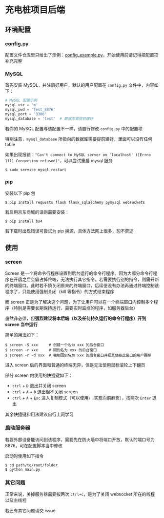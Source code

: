 # 充电桩项目后端

## 环境配置

### config.py

配置文件仓库里只给出了示例：[config_example.py](./config_example.py)，开始使用前请记得把配置项补充完整

### MySQL

首先安装 MySQL，并注册好用户，默认的用户配置在 `config.py` 文件中，内容如下：

```python
# MySQL 配置示例
mysql_usr = 'm'
mysql_pwd = 'Test_8876'
mysql_port = '3306'
mysql_database = 'test'  # 数据库需提前建好
```

若你的 MySQL 配置与该配置不一样，请自行修改 `config.py` 中的配置项

特别注意，`mysql_database` 所指向的数据库需要提前建好，里面可以没有任何 table

如果出现报错：`"Can't connect to MySQL server on 'localhost' ([Errno 111] Connection refused)"`，可以尝试重启 mysql 服务

```shell
$ sudo service mysql restart
```

### pip

安装以下 pip 包

```shell
$ pip install requests flask flask_sqlalchemy pymysql websockets
```

若启用京东商城的话则需要安装：

```shell
$ pip install bs4
```

若下载时出现错误可尝试为 pip 换源，具体方法网上很多，恕不赘述

## 使用

### screen

Screen 是一个将命令行程序设置到后台运行的命令行程序。因为大部分命令行程序在开启之后会霸占掉终端，无法执行其它指令。若需要执行别的指令，则需开新的终端窗口。此时若不慎关闭原来的终端窗口，后续便没有办法再通过终端控制该程序了，只能使用强制关闭（kill 等指令）的方式结束程序

而 screen 正是为了解决这个问题，为了让用户可以在一个终端窗口内控制多个程序（特别是需要长期保持运行、需要实时监控的程序，如服务器后台）

虽然非必须，但**强烈建议将本后端（以及任何持久运行的命令行程序）开到 screen 当中运行**

简单的用法如下：

```shell
$ screen -S xxx     # 创建一个名为 xxx 的后台窗口
$ screen -r xxx     # 回到名为 xxx 的后台窗口
$ screen -r -d xxx  # 强制回到名为 xxx 的后台窗口并把其他在此窗口的用户踢掉
```

进入 screen 后的界面和普通的终端无异，但是无法使用鼠标滚轮上下翻页

部分 screen 内使用的快捷键如下：

-   `ctrl` + `D` 退出并关闭 screen
-   `ctrl` + `A` + `D` 退出但不关闭 screen
-   `ctrl` + `A` + `Esc` 进入复制模式（可以使用`↑` `↓`实现向前翻页），按两次 `Enter` 退出

其余快捷键和用法建议自行上网学习

### 启动服务器

若要外部设备能访问到该程序，需要先在防火墙中将端口开放，默认的端口号为 8876，可在配置脚本当中修改

启动时使用如下指令

```shell
$ cd path/to/root/folder
$ python main.py
```

### 其它问题

正常来说，关掉服务器需要按两次 `ctrl+c`，是为了关闭 websocket 所在的线程以及主线程

若还有其它问题请交 issue